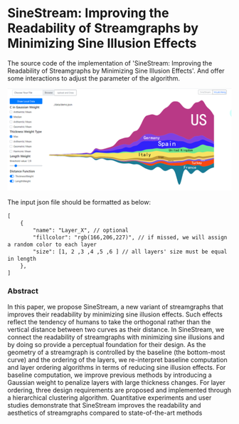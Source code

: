 # SineStream: Improving the Readability of Streamgraphs by Minimizing Sine Illusion Effects

The source code of the implementation of 'SineStream: Improving the Readability of Streamgraphs by Minimizing Sine Illusion Effects'. And offer some interactions to adjust the parameter of the algorithm.

<img src="figures/main.png?raw=true" alt="Screenshot of the MainPage.">

The input json file should be formatted as below: 
```
[
    {
        "name": "Layer_X", // optional
        "fillcolor": "rgb(166,206,227)", // if missed, we will assign a random color to each layer
        "size": [1, 2 ,3 ,4 ,5 ,6 ] // all layers' size must be equal in length
    },
]
```

### Abstract
In this paper, we propose SineStream, a new variant of streamgraphs that improves their readability by minimizing sine illusion effects. Such effects reflect the tendency of humans to take the orthogonal rather than the vertical distance between two curves as their distance. In SineStream, we connect the readability of streamgraphs with minimizing sine illusions and by doing so provide a perceptual foundation for their design. As the geometry of a streamgraph is controlled by the baseline (the bottom-most curve) and the ordering of the layers, we re-interpret baseline computation and layer ordering algorithms in terms of reducing sine illusion effects. For baseline computation, we improve previous methods by introducing a Gaussian weight to penalize layers with large thickness changes. For layer ordering, three design requirements are proposed and implemented through a hierarchical clustering algorithm. Quantitative experiments and user studies demonstrate that SineStream improves the readability and aesthetics of streamgraphs compared to state-of-the-art methods